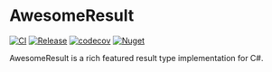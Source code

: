 # AwesomeResult

[![CI](https://github.com/apfohl/AwesomeResult/actions/workflows/ci.yml/badge.svg)](https://github.com/apfohl/AwesomeResult/actions/workflows/ci.yml) [![Release](https://github.com/apfohl/AwesomeResult/actions/workflows/release.yml/badge.svg)](https://github.com/apfohl/AwesomeResult/actions/workflows/release.yml) [![codecov](https://codecov.io/gh/apfohl/AwesomeResult/graph/badge.svg?token=GFOVG506X9)](https://codecov.io/gh/apfohl/AwesomeResult) [![Nuget](https://img.shields.io/nuget/v/AwesomeResult)](https://www.nuget.org/packages/AwesomeResult/)

AwesomeResult is a rich featured result type implementation for C#.

